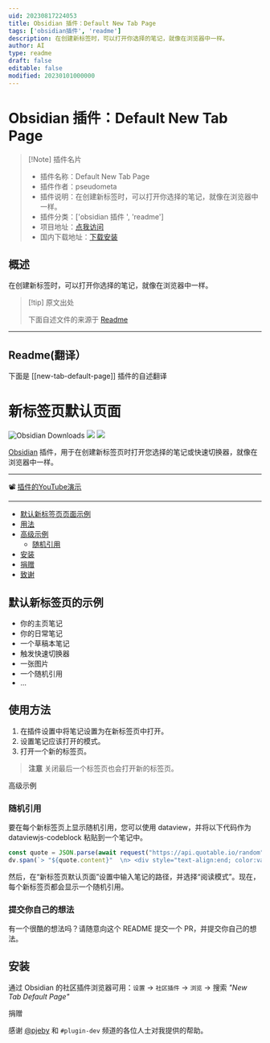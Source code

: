 ```yaml
---
uid: 20230817224053
title: Obsidian 插件：Default New Tab Page
tags: ['obsidian插件', 'readme']
description: 在创建新标签时，可以打开你选择的笔记，就像在浏览器中一样。
author: AI
type: readme
draft: false
editable: false
modified: 20230101000000
---
```


# Obsidian 插件：Default New Tab Page

> [!Note] 插件名片
> - 插件名称：Default New Tab Page
> - 插件作者：pseudometa
> - 插件说明：在创建新标签时，可以打开你选择的笔记，就像在浏览器中一样。
> - 插件分类：['obsidian 插件 ', 'readme']
> - 项目地址：[点我访问](https://github.com/chrisgrieser/new-tab-default-page)
> - 国内下载地址：[下载安装](https://pkmer.cn/products/plugin/pluginMarket/?new-tab-default-page)

## 概述

在创建新标签时，可以打开你选择的笔记，就像在浏览器中一样。

> [!tip] 原文出处
>
>下面自述文件的来源于 [Readme](https://ghproxy.net/https://raw.githubusercontent.com/chrisgrieser/new-tab-default-page/main/README.md)

---

## Readme(翻译）

下面是 [[new-tab-default-page]] 插件的自述翻译

# 新标签页默认页面

![Obsidian Downloads](https://img.shields.io/badge/dynamic/json?logo=obsidian&color=%23483699&label=downloads&query=%24%5B%22new-tab-default-page%22%5D.downloads&url=https%3A%2F%2Fraw.githubusercontent.com%2Fobsidianmd%2Fobsidian-releases%2Fmaster%2Fcommunity-plugin-stats.json&style=plastic) ![](https://img.shields.io/github/v/release/chrisgrieser/new-tab-default-page?label=Latest%20Release&style=plastic) [![](https://img.shields.io/badge/changelog-click%20here-FFE800?style=plastic)](Changelog.md)

[Obsidian](https://obsidian.md/) 插件，用于在创建新标签页时打开您选择的笔记或快速切换器，就像在浏览器中一样。

---

📽️ [插件的YouTube演示](https://www.youtube.com/watch?v=PKcnKqErwJw&t=2s)

---

<!--toc:start-->
  - [默认新标签页页面示例](#默认新标签页页面示例)
  - [用法](#用法)
  - [高级示例](#高级示例)
    - [随机引用](#随机引用)
  - [安装](#安装)
  - [捐赠](#捐赠)
  - [致谢](#致谢)
<!--toc:end-->

## 默认新标签页的示例

- 你的主页笔记
- 你的日常笔记
- 一个草稿本笔记
- 触发快速切换器
- 一张图片
- 一个随机引用
- ...

## 使用方法

1. 在插件设置中将笔记设置为在新标签页中打开。
2. 设置笔记应该打开的模式。
3. 打开一个新的标签页。

> __注意__
> 关闭最后一个标签页也会打开新的标签页。

高级示例

### 随机引用

要在每个新标签页上显示随机引用，您可以使用 dataview，并将以下代码作为 dataviewjs-codeblock 粘贴到一个笔记中。

```js
const quote = JSON.parse(await request("https://api.quotable.io/random"));
dv.span(`> "${quote.content}"  \n> <div style="text-align:end; color:var(--text-muted); font-weight: 600; font-size:90%;">– ${quote.author}</div>`);
```

然后，在“新标签页默认页面”设置中输入笔记的路径，并选择“阅读模式”。现在，每个新标签页都会显示一个随机引用。

### 提交你自己的想法

有一个很酷的想法吗？请随意向这个 README 提交一个 PR，并提交你自己的想法。

## 安装

通过 Obsidian 的社区插件浏览器可用：`设置` → `社区插件` → `浏览` → 搜索 *"New Tab Default Page"*

捐赠

感谢 [@pjeby](https://github.com/pjeby) 和 `#plugin-dev` 频道的各位人士对我提供的帮助。

